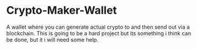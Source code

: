 # Crypto-Maker-Wallet
A wallet where you can generate actual crypto to and then send out via a blockchain. 
This is going to be a hard project but its something i think can be done, but it i will need some help.

